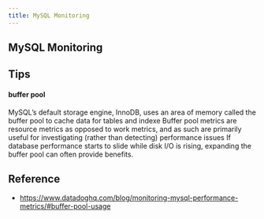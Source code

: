 ```yaml
---
title: MySQL Monitoring
---
```


## MySQL Monitoring

## Tips

#### buffer pool
MySQL’s default storage engine, InnoDB, uses an area of memory called the buffer pool to cache data for tables and indexe
Buffer pool metrics are resource metrics as opposed to work metrics, and as such are primarily useful for investigating (rather than detecting) performance issues
If database performance starts to slide while disk I/O is rising, expanding the buffer pool can often provide benefits.

## Reference
* https://www.datadoghq.com/blog/monitoring-mysql-performance-metrics/#buffer-pool-usage

